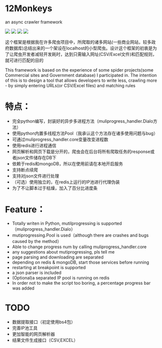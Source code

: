 # 12Monkeys
an async crawler framework

![](https://img.shields.io/badge/Build-Master-brightgreen) 
![](https://img.shields.io/badge/Vision-v0.0.1-blue)
![](https://img.shields.io/badge/Python-3.7-orange)
![](https://img.shields.io/badge/Author-shiyu52524-lightgrey)


这个框架是根据我在许多爬虫项目中，所爬取的诸多网站(一些商业网站，较多政府数据库)总结出来的一个架设在localhost的小型爬虫。设计这个框架的初衷是为了让爬虫开发者减轻开发耗时，达到只需输入网址(CSV/Excel文件)和匹配规则，就可进行匹配的目的

This framework is based on the experience of some spider projects(some Commercial sites and Government database) I participated in. The intention of this is to design a tool that allows developers to write less, crawling more - by simply entering URLs(or CSV/Excel files) and matching rules


# 特点：

* 完全python编写，封装好的异步多进程方法（muliprogress_handler.Dialo方法）
 * 使用python内置多线程方法Pool（我承认这个方法存在诸多使用问题与bug）
 * 可通过muliprogress_handler.core变量改变进程数
 * 使用redis进行进程通信
* 网页解析和网页下载是分开的，爬虫会在后台将所有爬取任务的response或者json文件储存在DB下
* 依赖于redis和mongoDB，所以在使用前请在本地开启服务
* 支持断点续爬
* 支持对json文件进行处理
* （可选）使用独立的，在redis上运行的IP池进行代理伪装
* 为了不让脚本过于枯燥，加入了百分比进度条

# Feature：
* Totally writen in Python, mutilprogressing is supported（muliprogress_handler.Dialo）
 * mutiprogressing.Pool is used（although there are crashes and bugs caused by the method）
 * Able to change progress num by calling muliprogress_handler.core
 * any suggestions about mutiprogressing, pls tell me
* page parsing and downloading are separated
* depending on redis & mongoDB, start those services before running
* restarting at breakpoint is supported
* a json parser is included
* (Optional)a separated IP pool is running on redis
* In order not to make the script too boring, a percentage progress bar was added

# TODO
* 数据提取接口（初定使用bs4包）
* 完善IP池工具
* 更加智能的网页解析器
* 结果文件生成接口（CSV,EXCEL）
